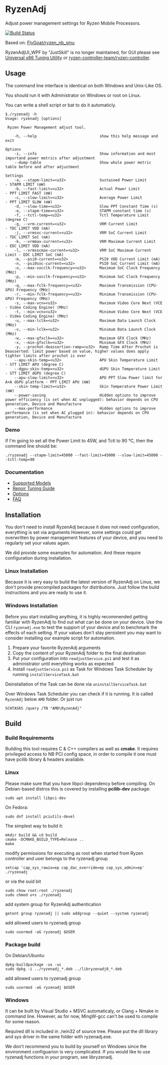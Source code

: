 # RyzenAdj
Adjust power management settings for Ryzen Mobile Processors.

[![Build Status](https://travis-ci.org/FlyGoat/RyzenAdj.svg?branch=master)](https://travis-ci.org/FlyGoat/RyzenAdj)

Based on: [FlyGoat/ryzen_nb_smu](https://github.com/flygoat/ryzen_nb_smu)

RyzenAdjUI_WPF by "JustSkill" is no longer maintained, for GUI please see  [Universal x86 Tuning Utility](https://github.com/JamesCJ60/Universal-x86-Tuning-Utility) or [ryzen-controller-team/ryzen-controller](https://gitlab.com/ryzen-controller-team/ryzen-controller/).

## Usage
The command line interface is identical on both Windows and Unix-Like OS.

You should run it with Administrator on Windows or root on Linux.

You can write a shell script or bat to do it automaticly.

```
$./ryzenadj -h
Usage: ryzenadj [options]

 Ryzen Power Management adjust tool.

    -h, --help                            show this help message and exit

Options
    -i, --info                            Show information and most importand power metrics after adjustment
    --dump-table                          Show whole power metric table before and after adjustment

Settings
    -a, --stapm-limit=<u32>               Sustained Power Limit         - STAPM LIMIT (mW)
    -b, --fast-limit=<u32>                Actual Power Limit            - PPT LIMIT FAST (mW)
    -c, --slow-limit=<u32>                Average Power Limit           - PPT LIMIT SLOW (mW)
    -d, --slow-time=<u32>                 Slow PPT Constant Time (s)
    -e, --stapm-time=<u32>                STAPM constant time (s)
    -f, --tctl-temp=<u32>                 Tctl Temperature Limit (degree C)
    -g, --vrm-current=<u32>               VRM Current Limit             - TDC LIMIT VDD (mA)
    -j, --vrmsoc-current=<u32>            VRM SoC Current Limit         - TDC LIMIT SoC (mA)
    -k, --vrmmax-current=<u32>            VRM Maximum Current Limit     - EDC LIMIT VDD (mA)
    -l, --vrmsocmax-current=<u32>         VRM SoC Maximum Current Limit - EDC LIMIT SoC (mA)
    -m, --psi0-current=<u32>              PSI0 VDD Current Limit (mA)
    -n, --psi0soc-current=<u32>           PSI0 SoC Current Limit (mA)
    -o, --max-socclk-frequency=<u32>      Maximum SoC Clock Frequency (MHz)
    -p, --min-socclk-frequency=<u32>      Minimum SoC Clock Frequency (MHz)
    -q, --max-fclk-frequency=<u32>        Maximum Transmission (CPU-GPU) Frequency (MHz)
    -r, --min-fclk-frequency=<u32>        Minimum Transmission (CPU-GPU) Frequency (MHz)
    -s, --max-vcn=<u32>                   Maximum Video Core Next (VCE - Video Coding Engine) (MHz)
    -t, --min-vcn=<u32>                   Minimum Video Core Next (VCE - Video Coding Engine) (MHz)
    -u, --max-lclk=<u32>                  Maximum Data Launch Clock (MHz)
    -v, --min-lclk=<u32>                  Minimum Data Launch Clock (MHz)
    -w, --max-gfxclk=<u32>                Maximum GFX Clock (MHz)
    -x, --min-gfxclk=<u32>                Minimum GFX Clock (MHz)
    -y, --prochot-deassertion-ramp=<u32>  Ramp Time After Prochot is Deasserted: limit power based on value, higher values does apply tighter limits after prochot is over
    --apu-skin-temp=<u32>                 APU Skin Temperature Limit    - STT LIMIT APU (degree C)
    --dgpu-skin-temp=<u32>                dGPU Skin Temperature Limit   - STT LIMIT dGPU (degree C)
    --apu-slow-limit=<u32>                APU PPT Slow Power limit for A+A dGPU platform - PPT LIMIT APU (mW)
    --skin-temp-limit=<u32>               Skin Temperature Power Limit (mW)
    --power-saving                        Hidden options to improve power efficiency (is set when AC unplugged): behavior depends on CPU generation, Device and Manufacture
    --max-performance                     Hidden options to improve performance (is set when AC plugged in): behavior depends on CPU generation, Device and Manufacture
``` 

### Demo
If I'm going to set all the Power Limit to 45W, and Tctl to 90 °C,
then the command line should be:
```
./ryzenadj --stapm-limit=45000 --fast-limit=45000 --slow-limit=45000 --tctl-temp=90
```

### Documentation
- [Supported Models](https://github.com/FlyGoat/RyzenAdj/wiki/Supported-Models)
- [Renoir Tuning Guide](https://github.com/FlyGoat/RyzenAdj/wiki/Renoir-Tuning-Guide)
- [Options](https://github.com/FlyGoat/RyzenAdj/wiki/Options)
- [FAQ](https://github.com/FlyGoat/RyzenAdj/wiki/FAQ)

## Installation

You don't need to install RyzenAdj because it does not need configuration, everything is set via arguments
However, some settings could get overwritten by power management features of your device, and you need to regularly set your values again.

We did provide some examples for automation. And these require configuration during installation.

### Linux Installation

Because it is very easy to build the latest version of RyzenAdj on Linux, we don't provide precompiled packages for distributions.
Just follow the build instructions and you are ready to use it.

### Windows Installation

Before you start installing anything, it is highly recommended getting familiar with RyzenAdj to find out what can be done on your device.
Use the CLI `ryzenadj.exe` to test the support of your device and to benchmark the effects of each setting.
If your values don't stay persistent you may want to consider installing our example script for automation.

1. Prepare your favorite RyzenAdj arguments
1. Copy the content of your RyzenAdj folder to the final destination
1. Put your configuration into `readjustService.ps1` and test it as administrator until everything works as expected
1. Install `readjustService.ps1` as Task for Windows Task Scheduler by running `installServiceTask.bat`

Deinstallation of the Task can be done via `uninstallServiceTask.bat`

Over Windows Task Scheduler you can check if it is running. It is called `RyzenAdj` below `AMD` folder.
Or just run
```
SCHTASKS /query /TN "AMD\RyzenAdj"
```

## Build

### Build Requirements

Building this tool requires C & C++ compilers as well as **cmake**. It
requires privileged access to NB PCI config space, in order to compile it
one must have pcilib library & headers available.

### Linux

Please make sure that you have libpci dependency before compiling. On
Debian-based distros this is covered by installing **pcilib-dev** package:

    sudo apt install libpci-dev

On Fedora:
```
sudo dnf install pciutils-devel
```

The simplest way to build it:

    mkdir build && cd build
    cmake -DCMAKE_BUILD_TYPE=Release ..
    make

modify permissions for executing as root when started from Ryzen controller
and user belongs to the ryzenadj group

    setcap 'cap_sys_rawio=ep cap_dac_override=ep cap_sys_admin=ep' ./ryzenadj

or via the suid bit

    sudo chow root:root ./ryzenadj
    sudo chmod u+s ./ryzenadj

add system group for RyzenAdj authentication

    getent group ryzenadj || sudo addgroup --quiet --system ryzenadj

add allowed users to ryzenadj group

    sudo usermod -aG ryzenadj $USER

### Package build

On Debian/Ubuntu:

	dpkg-buildpackage -us -uc
	sudo dpkg -i ../ryzenadj_*.deb ../libryzenadj0_*.deb

add allowed users to ryzenadj group

	sudo usermod -aG ryzenadj $USER

### Windows

It can be built by Visual Studio + MSVC automaticaly, or Clang + Nmake in command line.
However, as for now, MingW-gcc can't be used to compile for some reason.

Required dll is included in ./win32 of source tree. Please put the dll
library and sys driver in the same folder with ryzenadj.exe.

We don't recommend you to build by yourself on Windows since the environment configuarion
is very complicated. If you would like to use ryzenadj functions in your program, see libryzenadj.
